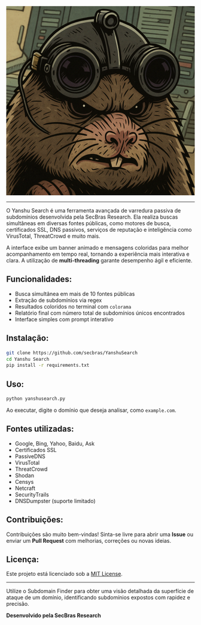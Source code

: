 
<img src="https://github.com/secbras/YanshuSearch/blob/main/imagens/yanshu.png?raw=true" alt="Yanshu Search">


---

O Yanshu Search é uma ferramenta avançada de varredura passiva de subdomínios desenvolvida pela SecBras Research. Ela realiza buscas simultâneas em diversas fontes públicas, como motores de busca, certificados SSL, DNS passivos, serviços de reputação e inteligência como VirusTotal, ThreatCrowd e muito mais.

A interface exibe um banner animado e mensagens coloridas para melhor acompanhamento em tempo real, tornando a experiência mais interativa e clara. A utilização de **multi-threading** garante desempenho ágil e eficiente.

## Funcionalidades:

- Busca simultânea em mais de 10 fontes públicas
- Extração de subdomínios via regex
- Resultados coloridos no terminal com `colorama`
- Relatório final com número total de subdomínios únicos encontrados
- Interface simples com prompt interativo

## Instalação:

```bash
git clone https://github.com/secbras/YanshuSearch
cd Yanshu Search
pip install -r requirements.txt
```

## Uso:

```bash
python yanshusearch.py
```

Ao executar, digite o domínio que deseja analisar, como `example.com`.

## Fontes utilizadas:

- Google, Bing, Yahoo, Baidu, Ask
- Certificados SSL
- PassiveDNS
- VirusTotal
- ThreatCrowd
- Shodan
- Censys
- Netcraft
- SecurityTrails
- DNSDumpster (suporte limitado)

## Contribuições:

Contribuições são muito bem-vindas! Sinta-se livre para abrir uma **Issue** ou enviar um **Pull Request** com melhorias, correções ou novas ideias.

## Licença:

Este projeto está licenciado sob a [MIT License](https://opensource.org/licenses/MIT).

---

Utilize o Subdomain Finder para obter uma visão detalhada da superfície de ataque de um domínio, identificando subdomínios expostos com rapidez e precisão.

**Desenvolvido pela SecBras Research**

